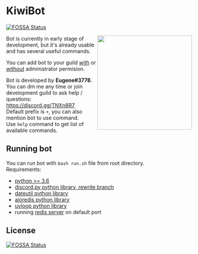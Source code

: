 # KiwiBot
[![FOSSA Status](https://app.fossa.io/api/projects/git%2Bgithub.com%2FFogapod%2FKiwiBot.svg?type=shield)](https://app.fossa.io/projects/git%2Bgithub.com%2FFogapod%2FKiwiBot?ref=badge_shield)

<img align=right height=256 src=.github/avatar.png/>
Bot is currently in early stage of development, but it's already usable and has several useful commands.

You can add bot to your guild [with](https://discordapp.com/oauth2/authorize?client_id=394793577160376320&scope=bot&permissions=8) or [without](https://discordapp.com/oauth2/authorize?client_id=394793577160376320&scope=bot&permissions=2146958583) administrator permision.

Bot is developed by **Eugene#3778**.  
You can dm me any time or join development guild to ask help / questions: https://discord.gg/TNXn8R7  
Default prefix is `+`, you can also mention bot to use command.  
Use `help` command to get list of available commands.

## Running bot
You can run bot with `bash run.sh` file from root directory.  
Requirements:
* [python >= 3.6](https://www.python.org/downloads)
* [discord.py python library, rewrite branch](https://github.com/Rapptz/discord.py/tree/rewrite)
* [dateutil python library](https://dateutil.readthedocs.io/en/stable)
* [aioredis python library](https://aioredis.readthedocs.io/en/v1.1.0)
* [uvloop python library](https://uvloop.readthedocs.io)
* running [redis server](https://redis.io) on default port


## License
[![FOSSA Status](https://app.fossa.io/api/projects/git%2Bgithub.com%2FFogapod%2FKiwiBot.svg?type=large)](https://app.fossa.io/projects/git%2Bgithub.com%2FFogapod%2FKiwiBot?ref=badge_large)